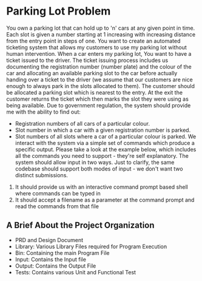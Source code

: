 # Parking Lot Problem
You own a parking lot that can hold up to 'n' cars at any given point in time. Each slot is given a number starting at 1 increasing with increasing distance from the entry point in steps of one. You want to create an automated ticketing system that allows my customers to use my parking lot without human intervention.
When a car enters my parking lot, You want to have a ticket issued to the driver. The ticket issuing process includes us documenting the registration number (number plate) and the colour of the car and allocating an available parking slot to the car before actually handing over a ticket to the driver (we assume that our customers are nice enough to always park in the slots allocated to them). The customer should be allocated a parking slot which is nearest to the entry. At the exit the customer returns the ticket which then marks the slot they were using as being available.
Due to government regulation, the system should provide me with the ability to find
out:
- Registration numbers of all cars of a particular colour.
- Slot number in which a car with a given registration number is parked.
- Slot numbers of all slots where a car of a particular colour is parked.
We interact with the system via a simple set of commands which produce a specific output. Please take a look at the example below, which includes all the commands you need to support - they're self explanatory. The system should allow input in two ways. Just to clarify, the same codebase should support both modes of input - we don't want two distinct submissions.
1) It should provide us with an interactive command prompt based shell where commands can be typed in
2) It should accept a filename as a parameter at the command prompt and read the commands from that file

## A Brief About the Project Organization 
- PRD and Design Document
- Library: Various Library Files required for Program Execution
- Bin: Containing the main Program File 
- Input: Contains the Input file 
- Output: Contains the Output File
- Tests: Contains various Unit and Functional Test 
